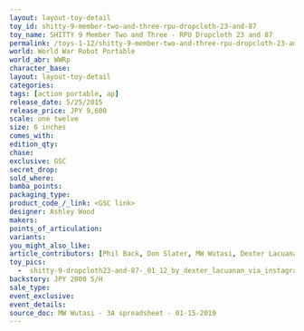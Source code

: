```yaml
---
layout: layout-toy-detail 
toy_id: shitty-9-member-two-and-three-rpu-dropcloth-23-and-87
toy_name: SHITTY 9 Member Two and Three - RPU Dropcloth 23 and 87
permalink: /toys-1-12/shitty-9-member-two-and-three-rpu-dropcloth-23-and-87.html
world: World War Robot Portable
world_abr: WWRp
character_base: 
layout: layout-toy-detail
categories: 
tags: [action portable, ap] 
release_date: 5/25/2015
release_price: JPY 9,600 
scale: one twelve
size: 6 inches
comes_with: 
edition_qty: 
chase: 
exclusive: GSC
secret_drop: 
sold_where: 
bamba_points: 
packaging_type: 
product_code_/_link: <GSC link>
designer: Ashley Wood
makers: 
points_of_articulation: 
variants: 
you_might_also_like: 
article_contributors: [Phil Back, Don Slater, MW Wutasi, Dexter Lacuanan]
toy_pics: 
  -  shitty-9-dropcloth23-and-87-_01_12_by_dexter_lacuanan_via_instagram.jpg
backstory: JPY 2000 S/H
sale_type: 
event_exclusive: 
event_details: 
source_doc: MW Wutasi - 3A spreadsheet - 01-15-2019
---
```

